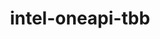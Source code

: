 ---
title: "intel-oneapi-tbb"
layout: cache
categories: [package, develop]
meta: {"compilers": ["gcc@=12.4.0", "oneapi@=2024.1.0", "oneapi@=2024.2.1"], "num_specs": 10, "num_specs_by_stack": {"aws-pcluster-x86_64_v4": 8, "e4s-oneapi": 2, "root": 10}, "oss": ["amzn2", "ubuntu22.04"], "platforms": ["linux"], "stacks": ["aws-pcluster-x86_64_v4", "e4s-oneapi", "root"], "targets": ["x86_64_v3", "x86_64_v4"], "versions": ["2022.0.0"]}
spec_details: [{"compiler": "gcc@=12.4.0", "hash": "7ulmulebnhyt54ap7grkxwjnwuonu5fl", "os": "amzn2", "platform": "linux", "size": "-", "stacks": ["aws-pcluster-x86_64_v4", "root"], "tarball": "https://binaries.spack.io/develop/build_cache/linux-amzn2-x86_64_v3/gcc-12.4.0/intel-oneapi-tbb-2022.0.0/linux-amzn2-x86_64_v3-gcc-12.4.0-intel-oneapi-tbb-2022.0.0-7ulmulebnhyt54ap7grkxwjnwuonu5fl.spack", "target": "x86_64_v3", "variants": ["build_system=generic", "+envmods"], "versions": ["2022.0.0"]}, {"compiler": "gcc@=12.4.0", "hash": "6h57oleaf5jeisujavrzk6zjkfhxfdka", "os": "amzn2", "platform": "linux", "size": "-", "stacks": ["aws-pcluster-x86_64_v4", "root"], "tarball": "https://binaries.spack.io/develop/build_cache/linux-amzn2-x86_64_v3/gcc-12.4.0/intel-oneapi-tbb-2022.0.0/linux-amzn2-x86_64_v3-gcc-12.4.0-intel-oneapi-tbb-2022.0.0-6h57oleaf5jeisujavrzk6zjkfhxfdka.spack", "target": "x86_64_v3", "variants": ["build_system=generic", "+envmods"], "versions": ["2022.0.0"]}, {"compiler": "oneapi@=2024.1.0", "hash": "cxgshiskoavzqk656hdy7dfab24d2d7o", "os": "amzn2", "platform": "linux", "size": "-", "stacks": ["aws-pcluster-x86_64_v4", "root"], "tarball": "https://binaries.spack.io/develop/build_cache/linux-amzn2-x86_64_v3/oneapi-2024.1.0/intel-oneapi-tbb-2022.0.0/linux-amzn2-x86_64_v3-oneapi-2024.1.0-intel-oneapi-tbb-2022.0.0-cxgshiskoavzqk656hdy7dfab24d2d7o.spack", "target": "x86_64_v3", "variants": ["build_system=generic", "+envmods"], "versions": ["2022.0.0"]}, {"compiler": "oneapi@=2024.1.0", "hash": "eyle45ucop6csxfe5kxaq2zvdnsu75vf", "os": "amzn2", "platform": "linux", "size": "-", "stacks": ["aws-pcluster-x86_64_v4", "root"], "tarball": "https://binaries.spack.io/develop/build_cache/linux-amzn2-x86_64_v3/oneapi-2024.1.0/intel-oneapi-tbb-2022.0.0/linux-amzn2-x86_64_v3-oneapi-2024.1.0-intel-oneapi-tbb-2022.0.0-eyle45ucop6csxfe5kxaq2zvdnsu75vf.spack", "target": "x86_64_v3", "variants": ["build_system=generic", "+envmods"], "versions": ["2022.0.0"]}, {"compiler": "gcc@=12.4.0", "hash": "fi32fawdha4kryo2mdnl4owjimyldw5o", "os": "amzn2", "platform": "linux", "size": "-", "stacks": ["aws-pcluster-x86_64_v4", "root"], "tarball": "https://binaries.spack.io/develop/build_cache/linux-amzn2-x86_64_v4/gcc-12.4.0/intel-oneapi-tbb-2022.0.0/linux-amzn2-x86_64_v4-gcc-12.4.0-intel-oneapi-tbb-2022.0.0-fi32fawdha4kryo2mdnl4owjimyldw5o.spack", "target": "x86_64_v4", "variants": ["build_system=generic", "+envmods"], "versions": ["2022.0.0"]}, {"compiler": "gcc@=12.4.0", "hash": "66z7nzlhnkmsd5nnkc2qfmjzfqgb7scv", "os": "amzn2", "platform": "linux", "size": "-", "stacks": ["aws-pcluster-x86_64_v4", "root"], "tarball": "https://binaries.spack.io/develop/build_cache/linux-amzn2-x86_64_v4/gcc-12.4.0/intel-oneapi-tbb-2022.0.0/linux-amzn2-x86_64_v4-gcc-12.4.0-intel-oneapi-tbb-2022.0.0-66z7nzlhnkmsd5nnkc2qfmjzfqgb7scv.spack", "target": "x86_64_v4", "variants": ["build_system=generic", "+envmods"], "versions": ["2022.0.0"]}, {"compiler": "oneapi@=2024.1.0", "hash": "zm2lz4wgzcmuzrvrng53aoeyr3al3qgi", "os": "amzn2", "platform": "linux", "size": "-", "stacks": ["aws-pcluster-x86_64_v4", "root"], "tarball": "https://binaries.spack.io/develop/build_cache/linux-amzn2-x86_64_v4/oneapi-2024.1.0/intel-oneapi-tbb-2022.0.0/linux-amzn2-x86_64_v4-oneapi-2024.1.0-intel-oneapi-tbb-2022.0.0-zm2lz4wgzcmuzrvrng53aoeyr3al3qgi.spack", "target": "x86_64_v4", "variants": ["build_system=generic", "+envmods"], "versions": ["2022.0.0"]}, {"compiler": "oneapi@=2024.1.0", "hash": "eucmzhjqqiwtgsxxdsdtmpeh3hyteaaj", "os": "amzn2", "platform": "linux", "size": "-", "stacks": ["aws-pcluster-x86_64_v4", "root"], "tarball": "https://binaries.spack.io/develop/build_cache/linux-amzn2-x86_64_v4/oneapi-2024.1.0/intel-oneapi-tbb-2022.0.0/linux-amzn2-x86_64_v4-oneapi-2024.1.0-intel-oneapi-tbb-2022.0.0-eucmzhjqqiwtgsxxdsdtmpeh3hyteaaj.spack", "target": "x86_64_v4", "variants": ["build_system=generic", "+envmods"], "versions": ["2022.0.0"]}, {"compiler": "oneapi@=2024.2.1", "hash": "m36sijzpo7x7v2jspplsmrbvoszf4xnu", "os": "ubuntu22.04", "platform": "linux", "size": "-", "stacks": ["e4s-oneapi", "root"], "tarball": "https://binaries.spack.io/develop/build_cache/linux-ubuntu22.04-x86_64_v3/oneapi-2024.2.1/intel-oneapi-tbb-2022.0.0/linux-ubuntu22.04-x86_64_v3-oneapi-2024.2.1-intel-oneapi-tbb-2022.0.0-m36sijzpo7x7v2jspplsmrbvoszf4xnu.spack", "target": "x86_64_v3", "variants": ["build_system=generic", "+envmods"], "versions": ["2022.0.0"]}, {"compiler": "oneapi@=2024.2.1", "hash": "y27njzsrrrndrltomofnnibjbs2m2sbe", "os": "ubuntu22.04", "platform": "linux", "size": "-", "stacks": ["e4s-oneapi", "root"], "tarball": "https://binaries.spack.io/develop/build_cache/linux-ubuntu22.04-x86_64_v3/oneapi-2024.2.1/intel-oneapi-tbb-2022.0.0/linux-ubuntu22.04-x86_64_v3-oneapi-2024.2.1-intel-oneapi-tbb-2022.0.0-y27njzsrrrndrltomofnnibjbs2m2sbe.spack", "target": "x86_64_v3", "variants": ["build_system=generic", "+envmods"], "versions": ["2022.0.0"]}]
---